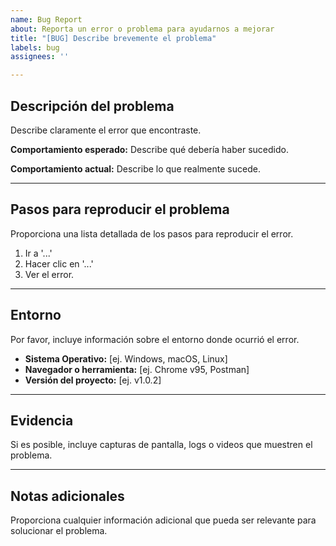 ```yaml
---
name: Bug Report
about: Reporta un error o problema para ayudarnos a mejorar
title: "[BUG] Describe brevemente el problema"
labels: bug
assignees: ''

---
```


## Descripción del problema

Describe claramente el error que encontraste.

**Comportamiento esperado:**
Describe qué debería haber sucedido.

**Comportamiento actual:**
Describe lo que realmente sucede.

---

## Pasos para reproducir el problema

Proporciona una lista detallada de los pasos para reproducir el error.

1. Ir a '...'
2. Hacer clic en '...'
3. Ver el error.

---

## Entorno

Por favor, incluye información sobre el entorno donde ocurrió el error.

- **Sistema Operativo:** [ej. Windows, macOS, Linux]
- **Navegador o herramienta:** [ej. Chrome v95, Postman]
- **Versión del proyecto:** [ej. v1.0.2]

---

## Evidencia

Si es posible, incluye capturas de pantalla, logs o videos que muestren el problema.

---

## Notas adicionales

Proporciona cualquier información adicional que pueda ser relevante para solucionar el problema.
